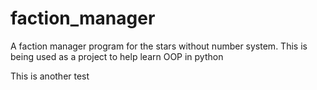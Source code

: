 # faction_manager
A faction manager program for the stars without number system.
This is being used as a project to help learn OOP in python

This is another test
